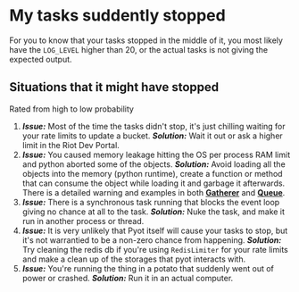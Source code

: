 # My tasks suddently stopped

For you to know that your tasks stopped in the middle of it, you most likely have the `LOG_LEVEL` higher than 20, or the actual tasks is not giving the expected output.

## Situations that it might have stopped

Rated from high to low probability

1. ***Issue:*** Most of the time the tasks didn't stop, it's just chilling waiting for your rate limits to update a bucket. ***Solution:*** Wait it out or ask a higher limit in the Riot Dev Portal.
2. ***Issue:*** You caused memory leakage hitting the OS per process RAM limit and python aborted some of the objects. ***Solution:*** Avoid loading all the objects into the memory (python runtime), create a function or method that can consume the object while loading it and garbage it afterwards. There is a detailed warning and examples in both **[Gatherer](/core/gatherer.html)** and **[Queue](/core/queue.html)**.
3. ***Issue:*** There is a synchronous task running that blocks the event loop giving no chance at all to the task. ***Solution:*** Nuke the task, and make it run in another process or thread.
4. ***Issue:*** It is very unlikely that Pyot itself will cause your tasks to stop, but it's not warrantied to be a non-zero chance from happening. ***Solution:*** Try cleaning the redis db if you're using `RedisLimiter` for your rate limits and make a clean up of the storages that pyot interacts with.
5. ***Issue:*** You're running the thing in a potato that suddenly went out of power or crashed. ***Solution:*** Run it in an actual computer.
